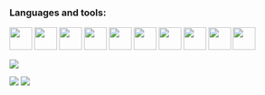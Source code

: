 ### Languages and tools:
<img src="https://cdn.jsdelivr.net/gh/devicons/devicon@latest/icons/python/python-original.svg" width="40"/> <img src="https://cdn.jsdelivr.net/gh/devicons/devicon@latest/icons/c/c-original.svg" width="40"/> <img src="https://cdn.jsdelivr.net/gh/devicons/devicon@latest/icons/cplusplus/cplusplus-original.svg" width="40"/> <img src="https://cdn.jsdelivr.net/gh/devicons/devicon@latest/icons/azuresqldatabase/azuresqldatabase-original.svg" width="40"/> <img src="https://cdn.jsdelivr.net/gh/devicons/devicon@latest/icons/numpy/numpy-original.svg" width="40"/> <img src="https://cdn.jsdelivr.net/gh/devicons/devicon@latest/icons/scikitlearn/scikitlearn-original.svg" width="40"/> <img src="https://cdn.jsdelivr.net/gh/devicons/devicon@latest/icons/matplotlib/matplotlib-original.svg" width="40"/> <img src="https://cdn.jsdelivr.net/gh/devicons/devicon@latest/icons/pycharm/pycharm-original.svg" width="40"/> <img src="https://cdn.jsdelivr.net/gh/devicons/devicon@latest/icons/clion/clion-original.svg" width="40"/> <img src="https://cdn.jsdelivr.net/gh/devicons/devicon@latest/icons/mysql/mysql-original.svg" width="40"/> 

          
          

![](http://github-profile-summary-cards.vercel.app/api/cards/profile-details?username=Annarepk&theme=noctis_minimus)

![](http://github-profile-summary-cards.vercel.app/api/cards/stats?username=Annarepk&theme=noctis_minimus) ![](http://github-profile-summary-cards.vercel.app/api/cards/repos-per-language?username=Annarepk&theme=noctis_minimus)

